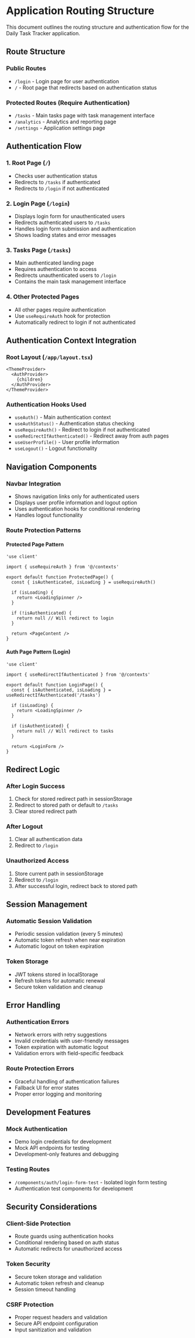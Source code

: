 # Application Routing Structure

This document outlines the routing structure and authentication flow for the Daily Task Tracker application.

## Route Structure

### Public Routes
- `/login` - Login page for user authentication
- `/` - Root page that redirects based on authentication status

### Protected Routes (Require Authentication)
- `/tasks` - Main tasks page with task management interface
- `/analytics` - Analytics and reporting page
- `/settings` - Application settings page

## Authentication Flow

### 1. Root Page (`/`)
- Checks user authentication status
- Redirects to `/tasks` if authenticated
- Redirects to `/login` if not authenticated

### 2. Login Page (`/login`)
- Displays login form for unauthenticated users
- Redirects authenticated users to `/tasks`
- Handles login form submission and authentication
- Shows loading states and error messages

### 3. Tasks Page (`/tasks`)
- Main authenticated landing page
- Requires authentication to access
- Redirects unauthenticated users to `/login`
- Contains the main task management interface

### 4. Other Protected Pages
- All other pages require authentication
- Use `useRequireAuth` hook for protection
- Automatically redirect to login if not authenticated

## Authentication Context Integration

### Root Layout (`/app/layout.tsx`)
```tsx
<ThemeProvider>
  <AuthProvider>
    {children}
  </AuthProvider>
</ThemeProvider>
```

### Authentication Hooks Used
- `useAuth()` - Main authentication context
- `useAuthStatus()` - Authentication status checking
- `useRequireAuth()` - Redirect to login if not authenticated
- `useRedirectIfAuthenticated()` - Redirect away from auth pages
- `useUserProfile()` - User profile information
- `useLogout()` - Logout functionality

## Navigation Components

### Navbar Integration
- Shows navigation links only for authenticated users
- Displays user profile information and logout option
- Uses authentication hooks for conditional rendering
- Handles logout functionality

### Route Protection Patterns

#### Protected Page Pattern
```tsx
'use client'

import { useRequireAuth } from '@/contexts'

export default function ProtectedPage() {
  const { isAuthenticated, isLoading } = useRequireAuth()

  if (isLoading) {
    return <LoadingSpinner />
  }

  if (!isAuthenticated) {
    return null // Will redirect to login
  }

  return <PageContent />
}
```

#### Auth Page Pattern (Login)
```tsx
'use client'

import { useRedirectIfAuthenticated } from '@/contexts'

export default function LoginPage() {
  const { isAuthenticated, isLoading } = useRedirectIfAuthenticated('/tasks')

  if (isLoading) {
    return <LoadingSpinner />
  }

  if (isAuthenticated) {
    return null // Will redirect to tasks
  }

  return <LoginForm />
}
```

## Redirect Logic

### After Login Success
1. Check for stored redirect path in sessionStorage
2. Redirect to stored path or default to `/tasks`
3. Clear stored redirect path

### After Logout
1. Clear all authentication data
2. Redirect to `/login`

### Unauthorized Access
1. Store current path in sessionStorage
2. Redirect to `/login`
3. After successful login, redirect back to stored path

## Session Management

### Automatic Session Validation
- Periodic session validation (every 5 minutes)
- Automatic token refresh when near expiration
- Automatic logout on token expiration

### Token Storage
- JWT tokens stored in localStorage
- Refresh tokens for automatic renewal
- Secure token validation and cleanup

## Error Handling

### Authentication Errors
- Network errors with retry suggestions
- Invalid credentials with user-friendly messages
- Token expiration with automatic logout
- Validation errors with field-specific feedback

### Route Protection Errors
- Graceful handling of authentication failures
- Fallback UI for error states
- Proper error logging and monitoring

## Development Features

### Mock Authentication
- Demo login credentials for development
- Mock API endpoints for testing
- Development-only features and debugging

### Testing Routes
- `/components/auth/login-form-test` - Isolated login form testing
- Authentication test components for development

## Security Considerations

### Client-Side Protection
- Route guards using authentication hooks
- Conditional rendering based on auth status
- Automatic redirects for unauthorized access

### Token Security
- Secure token storage and validation
- Automatic token refresh and cleanup
- Session timeout handling

### CSRF Protection
- Proper request headers and validation
- Secure API endpoint configuration
- Input sanitization and validation
